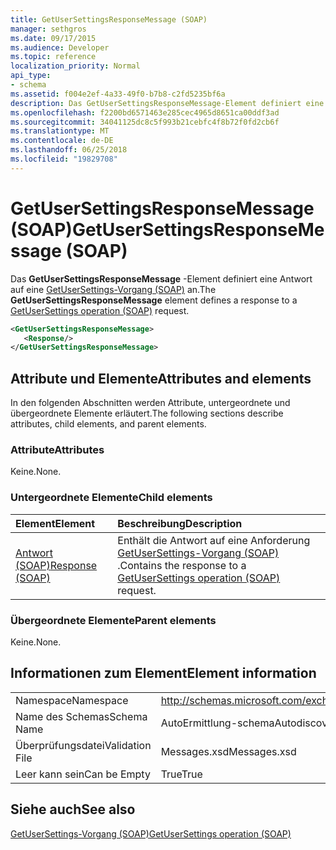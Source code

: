 ```yaml
---
title: GetUserSettingsResponseMessage (SOAP)
manager: sethgros
ms.date: 09/17/2015
ms.audience: Developer
ms.topic: reference
localization_priority: Normal
api_type:
- schema
ms.assetid: f004e2ef-4a33-49f0-b7b8-c2fd5235bf6a
description: Das GetUserSettingsResponseMessage-Element definiert eine Antwort auf eine GetUserSettings-Vorgang (SOAP) an.
ms.openlocfilehash: f2200bd6571463e285cec4965d8651ca00ddf3ad
ms.sourcegitcommit: 34041125dc8c5f993b21cebfc4f8b72f0fd2cb6f
ms.translationtype: MT
ms.contentlocale: de-DE
ms.lasthandoff: 06/25/2018
ms.locfileid: "19829708"
---
```

# <a name="getusersettingsresponsemessage-soap"></a><span data-ttu-id="19741-103">GetUserSettingsResponseMessage (SOAP)</span><span class="sxs-lookup"><span data-stu-id="19741-103">GetUserSettingsResponseMessage (SOAP)</span></span>

<span data-ttu-id="19741-104">Das **GetUserSettingsResponseMessage** -Element definiert eine Antwort auf eine [GetUserSettings-Vorgang (SOAP)](getusersettings-operation-soap.md) an.</span><span class="sxs-lookup"><span data-stu-id="19741-104">The **GetUserSettingsResponseMessage** element defines a response to a [GetUserSettings operation (SOAP)](getusersettings-operation-soap.md) request.</span></span> 
  
```XML
<GetUserSettingsResponseMessage>
   <Response/>
</GetUserSettingsResponseMessage>
```

## <a name="attributes-and-elements"></a><span data-ttu-id="19741-105">Attribute und Elemente</span><span class="sxs-lookup"><span data-stu-id="19741-105">Attributes and elements</span></span>

<span data-ttu-id="19741-106">In den folgenden Abschnitten werden Attribute, untergeordnete und übergeordnete Elemente erläutert.</span><span class="sxs-lookup"><span data-stu-id="19741-106">The following sections describe attributes, child elements, and parent elements.</span></span>
  
### <a name="attributes"></a><span data-ttu-id="19741-107">Attribute</span><span class="sxs-lookup"><span data-stu-id="19741-107">Attributes</span></span>

<span data-ttu-id="19741-108">Keine.</span><span class="sxs-lookup"><span data-stu-id="19741-108">None.</span></span>
  
### <a name="child-elements"></a><span data-ttu-id="19741-109">Untergeordnete Elemente</span><span class="sxs-lookup"><span data-stu-id="19741-109">Child elements</span></span>

|<span data-ttu-id="19741-110">**Element**</span><span class="sxs-lookup"><span data-stu-id="19741-110">**Element**</span></span>|<span data-ttu-id="19741-111">**Beschreibung**</span><span class="sxs-lookup"><span data-stu-id="19741-111">**Description**</span></span>|
|:-----|:-----|
|[<span data-ttu-id="19741-112">Antwort (SOAP)</span><span class="sxs-lookup"><span data-stu-id="19741-112">Response (SOAP)</span></span>](response-soap.md) <br/> |<span data-ttu-id="19741-113">Enthält die Antwort auf eine Anforderung [GetUserSettings-Vorgang (SOAP)](getusersettings-operation-soap.md) .</span><span class="sxs-lookup"><span data-stu-id="19741-113">Contains the response to a [GetUserSettings operation (SOAP)](getusersettings-operation-soap.md) request.</span></span>  <br/> |
   
### <a name="parent-elements"></a><span data-ttu-id="19741-114">Übergeordnete Elemente</span><span class="sxs-lookup"><span data-stu-id="19741-114">Parent elements</span></span>

<span data-ttu-id="19741-115">Keine.</span><span class="sxs-lookup"><span data-stu-id="19741-115">None.</span></span>
  
## <a name="element-information"></a><span data-ttu-id="19741-116">Informationen zum Element</span><span class="sxs-lookup"><span data-stu-id="19741-116">Element information</span></span>

|||
|:-----|:-----|
|<span data-ttu-id="19741-117">Namespace</span><span class="sxs-lookup"><span data-stu-id="19741-117">Namespace</span></span>  <br/> |http://schemas.microsoft.com/exchange/2010/Autodiscover  <br/> |
|<span data-ttu-id="19741-118">Name des Schemas</span><span class="sxs-lookup"><span data-stu-id="19741-118">Schema Name</span></span>  <br/> |<span data-ttu-id="19741-119">AutoErmittlung-schema</span><span class="sxs-lookup"><span data-stu-id="19741-119">Autodiscover schema</span></span>  <br/> |
|<span data-ttu-id="19741-120">Überprüfungsdatei</span><span class="sxs-lookup"><span data-stu-id="19741-120">Validation File</span></span>  <br/> |<span data-ttu-id="19741-121">Messages.xsd</span><span class="sxs-lookup"><span data-stu-id="19741-121">Messages.xsd</span></span>  <br/> |
|<span data-ttu-id="19741-122">Leer kann sein</span><span class="sxs-lookup"><span data-stu-id="19741-122">Can be Empty</span></span>  <br/> |<span data-ttu-id="19741-123">True</span><span class="sxs-lookup"><span data-stu-id="19741-123">True</span></span>  <br/> |
   
## <a name="see-also"></a><span data-ttu-id="19741-124">Siehe auch</span><span class="sxs-lookup"><span data-stu-id="19741-124">See also</span></span>



[<span data-ttu-id="19741-125">GetUserSettings-Vorgang (SOAP)</span><span class="sxs-lookup"><span data-stu-id="19741-125">GetUserSettings operation (SOAP)</span></span>](getusersettings-operation-soap.md)

